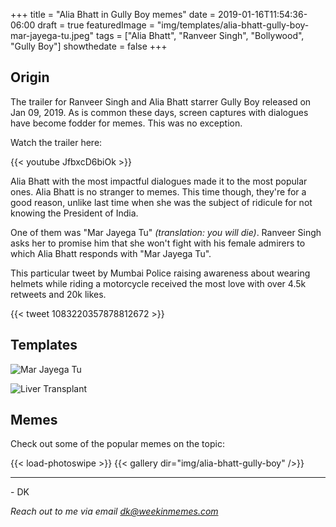 +++
title = "Alia Bhatt in Gully Boy memes"
date = 2019-01-16T11:54:36-06:00
draft = true
featuredImage = "img/templates/alia-bhatt-gully-boy-mar-jayega-tu.jpeg"
tags = ["Alia Bhatt", "Ranveer Singh", "Bollywood", "Gully Boy"]
showthedate = false
+++

## Origin

The trailer for Ranveer Singh and Alia Bhatt starrer Gully Boy released on Jan 09, 2019. As is common these days, screen captures with dialogues have become fodder for memes. This was no exception. <!--more--> 


Watch the trailer here:

{{< youtube JfbxcD6biOk >}}

Alia Bhatt with the most impactful dialogues made it to the most popular ones. Alia Bhatt is no stranger to memes. This time though, they're for a good reason, unlike last time when she was the subject of ridicule for not knowing the President of India. 

One of them was "Mar Jayega Tu" *(translation: you will die)*. Ranveer Singh asks her to promise him that she won't fight with his female admirers to which Alia Bhatt responds with "Mar Jayega Tu".

This particular tweet by Mumbai Police raising awareness about wearing helmets while riding a motorcycle received the most love with over 4.5k retweets and 20k likes.

{{< tweet 1083220357878812672 >}}


## Templates

![Mar Jayega Tu](img/templates/alia-bhatt-gully-boy-mar-jayega-tu.jpeg)

![Liver Transplant](img/templates/alia-bhatt-gully-boy-liver.jpg)

## Memes

Check out some of the popular memes on the topic:

{{< load-photoswipe >}}
{{< gallery dir="img/alia-bhatt-gully-boy" />}}

---
\- DK

*Reach out to me via email [dk@weekinmemes.com](mailto:dk@weekinmemes.com)*
